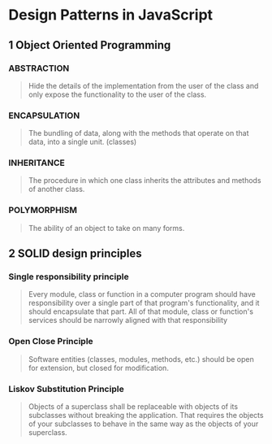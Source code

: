 # Design Patterns in JavaScript
## 1 Object Oriented Programming
### ABSTRACTION
> Hide the details of the implementation from the user of the class and only expose the functionality to the user of the class.

### ENCAPSULATION
> The bundling of data, along with the methods that operate on that data, into a single unit. (classes)

### INHERITANCE
> The procedure in which one class inherits the attributes and methods of another class.

### POLYMORPHISM
> The ability of an object to take on many forms.

## 2 SOLID design principles
### Single responsibility principle
> Every module, class or function in a computer program should have responsibility over a single part of that program's functionality, and it should encapsulate that part. All of that module, class or function's services should be narrowly aligned with that responsibility
### Open Close Principle
> Software entities (classes, modules, methods, etc.) should be open for extension, but closed for modification.
### Liskov Substitution Principle
> Objects of a superclass shall be replaceable with objects of its subclasses without breaking the application. That requires the objects of your subclasses to behave in the same way as the objects of your superclass.